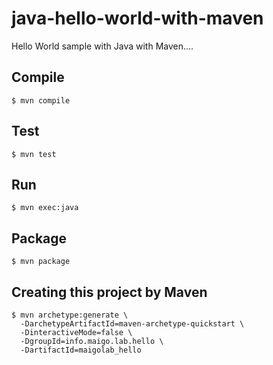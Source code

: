  # java-hello-world-with-maven 
Hello World sample with Java with Maven....

## Compile  

```
$ mvn compile  
``` 
 
## Test

```
$ mvn test
```

## Run

```
$ mvn exec:java
```

## Package

```
$ mvn package
```

## Creating this project by Maven

```
$ mvn archetype:generate \
  -DarchetypeArtifactId=maven-archetype-quickstart \
  -DinteractiveMode=false \
  -DgroupId=info.maigo.lab.hello \
  -DartifactId=maigolab_hello
```

